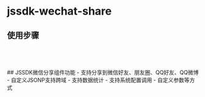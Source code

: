 # jssdk-wechat-share
## 使用步骤

<code>
<script type="text/javascript" src="/jweixin-1.0.0.js"></script> 
<script type="text/javascript" src="/share.js"></script>
<script type="text/javascript">
    var openid = $("#openid").val() ? $("#openid").val() : '123456';
    Flyme.wxShareInit(appid, shareid, openid);
</script>
</code>
## JSSDK微信分享组件功能
- 支持分享到微信好友、朋友圈、QQ好友、QQ微博
- 自定义JSONP支持跨域
- 支持数据统计
- 支持系统配置调用
- 自定义参数等方式
